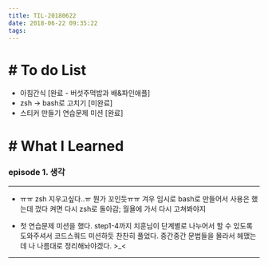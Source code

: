 ```yaml
---
title: TIL-20180622
date: 2018-06-22 09:35:22
tags: 
---
```


# # To do List

- 아침간식 [완료 - 버섯주먹밥과 배&파인애플]
- zsh -> bash로 고치기 [미완료]
- 스티커 만들기 연습문제 미션 [완료]


# # What I Learned

### episode 1. 생각

---

- ㅠㅠ zsh 지우고싶다..ㅠ 뭔가 꼬인듯ㅠㅠ 겨우 임시로 bash로 만들어서 사용은 했는데 껐다 켜면 다시 zsh로 돌아감; 월욜에 가서 다시 고쳐봐야지

- 첫 연습문제 미션을 했다. step1-4까지 치훈님이 단계별로 나누어서 할 수 있도록 도와주셔서 코드스쿼드 미션하듯 찬찬히 풀었다. 중간중간 문법들을 몰라서 헤맸는데 나 나름대로 정리해놔야겠다. >_<

---